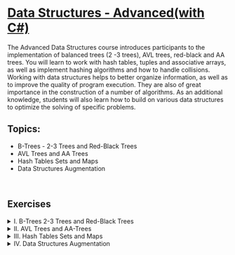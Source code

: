 # [Data Structures - Advanced(with C#)](https://softuni.bg/trainings/4273/data-structures-advanced-with-csharp-november-2023)

The Advanced Data Structures course introduces participants to the implementation of balanced trees (2 -3 trees), AVL trees, red-black and AA trees. You will learn to work with hash tables, tuples and associative arrays, as well as implement hashing algorithms and how to handle collisions. Working with data structures helps to better organize information, as well as to improve the quality of program execution. They are also of great importance in the construction of a number of algorithms. As an additional knowledge, students will also learn how to build on various data structures to optimize the solving of specific problems.

## Topics:

- B-Trees - 2-3 Trees and Red-Black Trees
- AVL Trees and AA Trees
- Hash Tables Sets and Maps
- Data Structures Augmentation

&nbsp;

## Exercises

<details>
    <summary>
        I. B-Trees 2-3 Trees and Red-Black Trees
    </summary>

1. [Lab](https://github.com/Krasipeace/SoftUni/tree/main/Data%20Structures%20-%20Advanced/01.%20B-Trees-2-3-Trees%20-%20Lab)
2. [Exercise](https://github.com/Krasipeace/SoftUni/tree/main/Data%20Structures%20-%20Advanced/01.%20Red-Black-Trees%20-%20Exercise)
</details>
<details>
    <summary>
        II. AVL Trees and AA-Trees
    </summary>

1. [Lab](https://github.com/Krasipeace/SoftUni/tree/main/Data%20Structures%20-%20Advanced/02.%20AVL-Trees-and-AA-Trees%20-%20Lab)
2. [Exercise](https://github.com/Krasipeace/SoftUni/tree/main/Data%20Structures%20-%20Advanced/02.%20AVL-Trees-and-AA-Trees%20-%20Exercise)
</details>
<details>
    <summary>
        III. Hash Tables Sets and Maps
    </summary>

1. [Lab](https://github.com/Krasipeace/SoftUni/tree/main/Data%20Structures%20-%20Advanced/03.%20Hash-Tables-Sets-and-Dictionaries%20-%20Lab)
2. [Exercise](https://github.com/Krasipeace/SoftUni/tree/main/Data%20Structures%20-%20Advanced/03.%20Hash-Tables-Sets-and-Dictionaries%20-%20Exercise)
</details>
<details>
    <summary>
        IV. Data Structures Augmentation
    </summary>

1. [Lab](https://github.com/Krasipeace/SoftUni/tree/main/Data%20Structures%20-%20Advanced/04.%20Advanced-Data-Structures-Augmentation%20-%20Lab)
</details>
